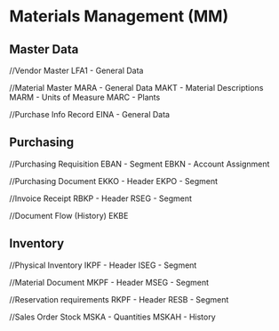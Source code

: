 # Materials Management (MM)

## Master Data

//Vendor Master
LFA1 - General Data

//Material Master
MARA - General Data
MAKT - Material Descriptions
MARM - Units of Measure
MARC - Plants

//Purchase Info Record
EINA - General Data

## Purchasing

//Purchasing Requisition
EBAN - Segment
EBKN - Account Assignment 

//Purchasing Document
EKKO - Header
EKPO - Segment

//Invoice Receipt
RBKP - Header
RSEG - Segment

//Document Flow (History)
EKBE

## Inventory

//Physical Inventory
IKPF - Header
ISEG - Segment

//Material Document
MKPF - Header
MSEG - Segment

//Reservation requirements
RKPF - Header
RESB - Segment

//Sales Order Stock
MSKA - Quantities
MSKAH - History
